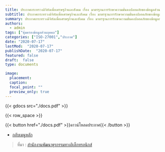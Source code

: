 ```yaml
---
title: ประกาศกระทรวงดิจิทัลเพื่อเศรษฐกิจและสังคม เรื่อง มาตรฐานการรักษาความมั่นคงปลอดภัยของข้อมูลส่วนบุคคล พ.ศ. 2563
subtitle: ประกาศกระทรวงดิจิทัลเพื่อเศรษฐกิจและสังคม เรื่อง มาตรฐานการรักษาความมั่นคงปลอดภัยของข้อมูลส่วนบุคคล พ.ศ. 2563
summary: ประกาศกระทรวงดิจิทัลเพื่อเศรษฐกิจและสังคม เรื่อง มาตรฐานการรักษาความมั่นคงปลอดภัยของข้อมูลส่วนบุคคล พ.ศ. 2563
authors:
  - admin
tags: ["คุ้มครองข้อมูลส่วนบุคคล"]
categories: ["ISO-27001","ประกาศ"]
date: "2020-07-17"
lastMod:  "2020-07-17"
publishDate:  "2020-07-17"
featured: false
draft:  false
type: documents

image:
  placement:
  caption:
  focal_point: ""
  preview_only: true
---
```


{{< gdocs src="./docs.pdf" >}}

{{< row_space >}}

 

{{< button href="./docs.pdf" >}}ดาวน์โหลดประกาศ{{< /button >}}

- [กลับเมนูหลัก](../../section/)

> ที่มา : [สำนักงานพัฒนาธุรกรรมทางอิเล็กทรอนิกส์](https://www.etda.or.th/getattachment/fa9266c8-e8b8-4201-9180-449be880078f/%E0%B8%9E%E0%B8%A3%E0%B8%B0%E0%B8%A3%E0%B8%B2%E0%B8%8A%E0%B8%9A%E0%B8%8D%E0%B8%8D%E0%B8%95%E0%B8%A5%E0%B8%82%E0%B8%AA%E0%B8%97%E0%B8%98-(%E0%B8%89%E0%B8%9A%E0%B8%9A%E0%B8%97-5)-%E0%B8%9E-%E0%B8%A8-2565.aspx)